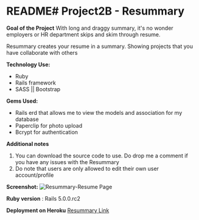 # README# Project2B - Resummary

**Goal of the Project**
With long and draggy summary, it's no wonder employers or HR department skips and skim through resume.

Resummary creates your resume in a summary. Showing projects that you have collaborate with others


**Technology Use:**
+ Ruby
+ Rails framework
+ SASS || Bootstrap

**Gems Used:**
+ Rails erd that allows me to view the models and association for my database
+ Paperclip for photo upload
+ Bcrypt for authentication

**Additional notes**

1. You can download the source code to use. Do drop me a comment if you have any issues with the Resummary
2. Do note that users are only allowed to edit their own user account/profile


**Screenshot:**
![Resummary-Resume Page](https://github.com/arieltsq/Resummary/blob/master/public/screenshot.png "Screenshot")

**Ruby version** : Rails 5.0.0.rc2


**Deployment on Heroku**
[Resummary Link](http://resummary.herokuapp.com/resume)
